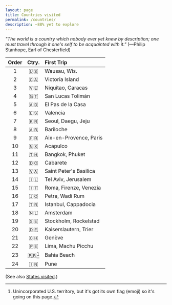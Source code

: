 ```yaml
---
layout: page
title: Countries visited
permalink: /countries/
description: ~88% yet to explore
---
```

*"The world is a country which nobody ever yet knew by description; one must travel through it one's self to be acquainted with it."* (—Philip Stanhope, Earl of Chesterfield)

| Order | Ctry. | First Trip |
| :----: | :----: | :--- |
| 1 | 🇺🇸 | Wausau, Wis. |
| 2 | 🇨🇦 | Victoria Island |
| 3 | 🇻🇪 | Niquitao, Caracas |
| 4 | 🇬🇹 | San Lucas Tolimán |
| 5 | 🇦🇩 | El Pas de la Casa |
| 6 | 🇪🇸 | Valencia |
| 7 | 🇰🇷 | Seoul, Daegu, Jeju |
| 8 | 🇦🇷 | Bariloche |
| 9 | 🇫🇷 | Aix-en-Provence, Paris |
| 10 | 🇲🇽 | Acapulco |
| 11 | 🇹🇭 | Bangkok, Phuket |
| 12 | 🇩🇴 | Cabarete |
| 13 | 🇻🇦 | Saint Peter's Basilica |
| 14 | 🇮🇱 | Tel Aviv, Jerusalem |
| 15 | 🇮🇹 | Roma, Firenze, Venezia |
| 16 | 🇯🇴 | Petra, Wadi Rum |
| 17 | 🇹🇷 | Istanbul, Cappadocia |
| 18 | 🇳🇱 | Amsterdam |
| 19 | 🇸🇪 | Stockholm, Rockelstad |
| 20 | 🇩🇪 | Kaiserslautern, Trier |
| 21 | 🇨🇭 | Genève |
| 22 | 🇵🇪 | Lima, Machu Picchu |
| 23 | 🇵🇷[^1] | Bahia Beach |
| 24 | 🇮🇳 | Pune |

[^1]: Unincorporated U.S. territory, but it's got its own flag (emoji) so it's going on this page.

(See also [States visited](/states/).)